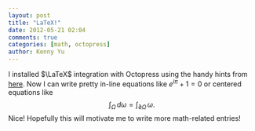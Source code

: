 ```yaml
---
layout: post
title: "LaTeX!"
date: 2012-05-21 02:04
comments: true
categories: [math, octopress]
author: Kenny Yu
---
```


I installed $\LaTeX$ integration with Octopress using the handy hints from 
[here](http://luikore.github.com/2011/09/good-things-learned-from-octopress/).
Now I can write pretty in-line equations like $e^{i\pi} + 1 = 0$ or
centered equations like
$$\int_{\Omega} \, d\omega = \int_{\partial \Omega} \, \omega.$$
Nice! Hopefully this will motivate me to write more math-related entries!
